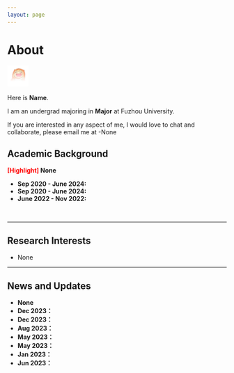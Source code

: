 ```yaml
---
layout: page
---
```


# About

<img src="images\avatar.png" class="floatpic" width="48
" height="48">

Here is **Name**.

I am an undergrad majoring in **Major** at Fuzhou University. 

If you are interested in any aspect of me, I would love to chat and collaborate, please email me at -None

## Academic Background

**<font color='red'>[Highlight]</font> None**

- **Sep 2020 - June 2024:** 
- **Sep 2020 - June 2024:** 
- **June 2022 - Nov 2022:** 



<br>

---

## Research Interests

- None


---

## News and Updates
- **None**
- **Dec 2023：**
- **Dec 2023：**
- **Aug 2023：**
- **May 2023：**
- **May 2023：**
- **Jan 2023：**
- **Jun 2023：**



